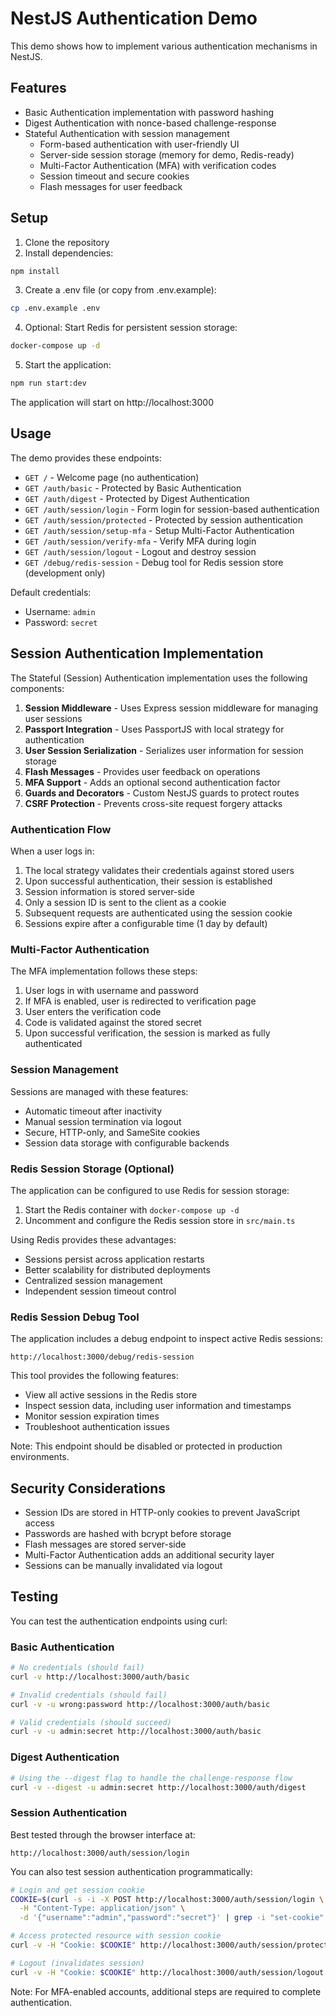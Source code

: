 # NestJS Authentication Demo

This demo shows how to implement various authentication mechanisms in NestJS.

## Features

- Basic Authentication implementation with password hashing
- Digest Authentication with nonce-based challenge-response
- Stateful Authentication with session management
  - Form-based authentication with user-friendly UI
  - Server-side session storage (memory for demo, Redis-ready)
  - Multi-Factor Authentication (MFA) with verification codes
  - Session timeout and secure cookies
  - Flash messages for user feedback

## Setup

1. Clone the repository
2. Install dependencies:
```bash
npm install
```

3. Create a .env file (or copy from .env.example):
```bash
cp .env.example .env
```

4. Optional: Start Redis for persistent session storage:
```bash
docker-compose up -d
```

5. Start the application:
```bash
npm run start:dev
```

The application will start on http://localhost:3000

## Usage

The demo provides these endpoints:

- `GET /` - Welcome page (no authentication)
- `GET /auth/basic` - Protected by Basic Authentication
- `GET /auth/digest` - Protected by Digest Authentication
- `GET /auth/session/login` - Form login for session-based authentication
- `GET /auth/session/protected` - Protected by session authentication
- `GET /auth/session/setup-mfa` - Setup Multi-Factor Authentication
- `GET /auth/session/verify-mfa` - Verify MFA during login
- `GET /auth/session/logout` - Logout and destroy session
- `GET /debug/redis-session` - Debug tool for Redis session store (development only)

Default credentials:
- Username: `admin`
- Password: `secret`

## Session Authentication Implementation

The Stateful (Session) Authentication implementation uses the following components:

1. **Session Middleware** - Uses Express session middleware for managing user sessions
2. **Passport Integration** - Uses PassportJS with local strategy for authentication
3. **User Session Serialization** - Serializes user information for session storage
4. **Flash Messages** - Provides user feedback on operations
5. **MFA Support** - Adds an optional second authentication factor
6. **Guards and Decorators** - Custom NestJS guards to protect routes
7. **CSRF Protection** - Prevents cross-site request forgery attacks

### Authentication Flow

When a user logs in:
1. The local strategy validates their credentials against stored users
2. Upon successful authentication, their session is established
3. Session information is stored server-side
4. Only a session ID is sent to the client as a cookie
5. Subsequent requests are authenticated using the session cookie
6. Sessions expire after a configurable time (1 day by default)

### Multi-Factor Authentication

The MFA implementation follows these steps:
1. User logs in with username and password
2. If MFA is enabled, user is redirected to verification page
3. User enters the verification code
4. Code is validated against the stored secret
5. Upon successful verification, the session is marked as fully authenticated

### Session Management

Sessions are managed with these features:
- Automatic timeout after inactivity
- Manual session termination via logout
- Secure, HTTP-only, and SameSite cookies
- Session data storage with configurable backends

### Redis Session Storage (Optional)

The application can be configured to use Redis for session storage:

1. Start the Redis container with `docker-compose up -d`
2. Uncomment and configure the Redis session store in `src/main.ts`

Using Redis provides these advantages:
- Sessions persist across application restarts
- Better scalability for distributed deployments
- Centralized session management
- Independent session timeout control

### Redis Session Debug Tool

The application includes a debug endpoint to inspect active Redis sessions:

```
http://localhost:3000/debug/redis-session
```

This tool provides the following features:
- View all active sessions in the Redis store
- Inspect session data, including user information and timestamps
- Monitor session expiration times
- Troubleshoot authentication issues

Note: This endpoint should be disabled or protected in production environments.

## Security Considerations

- Session IDs are stored in HTTP-only cookies to prevent JavaScript access
- Passwords are hashed with bcrypt before storage
- Flash messages are stored server-side
- Multi-Factor Authentication adds an additional security layer
- Sessions can be manually invalidated via logout

## Testing

You can test the authentication endpoints using curl:

### Basic Authentication

```bash
# No credentials (should fail)
curl -v http://localhost:3000/auth/basic

# Invalid credentials (should fail)
curl -v -u wrong:password http://localhost:3000/auth/basic

# Valid credentials (should succeed)
curl -v -u admin:secret http://localhost:3000/auth/basic
```

### Digest Authentication

```bash
# Using the --digest flag to handle the challenge-response flow
curl -v --digest -u admin:secret http://localhost:3000/auth/digest
```

### Session Authentication

Best tested through the browser interface at:
```
http://localhost:3000/auth/session/login
``` 

You can also test session authentication programmatically:

```bash
# Login and get session cookie
COOKIE=$(curl -s -i -X POST http://localhost:3000/auth/session/login \
  -H "Content-Type: application/json" \
  -d '{"username":"admin","password":"secret"}' | grep -i "set-cookie" | cut -d' ' -f2)

# Access protected resource with session cookie
curl -v -H "Cookie: $COOKIE" http://localhost:3000/auth/session/protected

# Logout (invalidates session)
curl -v -H "Cookie: $COOKIE" http://localhost:3000/auth/session/logout
```

Note: For MFA-enabled accounts, additional steps are required to complete authentication. 